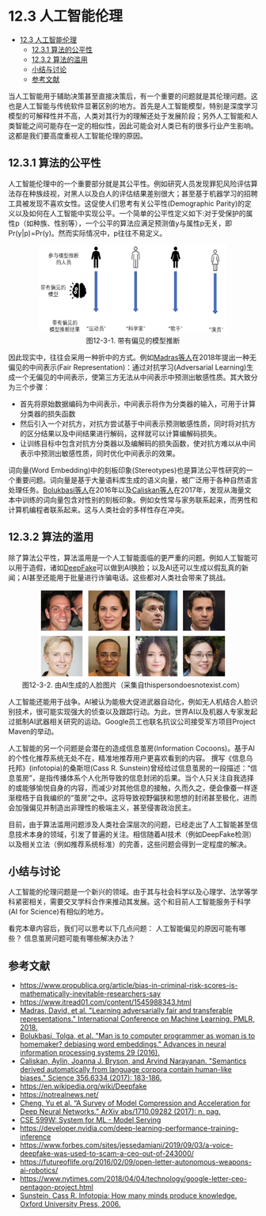 <!--Copyright © Microsoft Corporation. All rights reserved.
  适用于[License](https://github.com/microsoft/AI-System/blob/main/LICENSE)版权许可-->


# 12.3 人工智能伦理

- [12.3 人工智能伦理](#123-人工智能伦理)
  - [12.3.1 算法的公平性](#1231-算法的公平性)
  - [12.3.2 算法的滥用](#1232-算法的滥用)
  - [小结与讨论](#小结与讨论)
  - [参考文献](#参考文献)

当人工智能用于辅助决策甚至直接决策后，有一个重要的问题就是其伦理问题。这也是人工智能与传统软件显著区别的地方。首先是人工智能模型，特别是深度学习模型的可解释性并不高，人类对其行为的理解还处于发展阶段；另外人工智能和人类智能之间可能存在一定的相似性，因此可能会对人类已有的很多行业产生影响。这都是我们要高度重视人工智能伦理的原因。

## 12.3.1 算法的公平性

人工智能伦理中的一个重要部分就是其公平性。例如研究人员发现罪犯风险评估算法存在种族歧视，对黑人以及白人的评估结果差别很大；甚至基于机器学习的招聘工具被发现不喜欢女性。这促使人们思考有关公平性(Demographic Parity)的定义以及如何在人工智能中实现公平。一个简单的公平性定义如下:对于受保护的属性p（如种族、性别等），一个公平的算法应满足预测值y与属性p无关，即Pr(y|p)=Pr(y)。然而实际情况中，p往往不易定义。

<center> <img src="./img/3/12-3-1-bias.png" width="380" height="180" /></center>
<center>图12-3-1. 带有偏见的模型推断</center>

因此现实中，往往会采用一种折中的方式。例如[Madras等人](http://proceedings.mlr.press/v80/madras18a/madras18a.pdf)在2018年提出一种无偏见的中间表示(Fair Representation)：通过对抗学习(Adversarial Learning)生成一个无偏见的中间表示，使第三方无法从中间表示中预测出敏感性质。其大致分为三个步骤：

- 首先将原始数据编码为中间表示，中间表示将作为分类器的输入，可用于计算分类器的损失函数
- 然后引入一个对抗方，对抗方尝试基于中间表示预测敏感性质，同时将对抗方的区分结果以及中间结果进行解码，这样就可以计算编解码损失。
- 让训练目标中包含对抗方分类器以及编解码的损失函数，使对抗方难以从中间表示中预测出敏感性质，同时优化中间表示的效果。

词向量(Word Embedding)中的刻板印象(Stereotypes)也是算法公平性研究的一个重要问题。词向量是基于大量语料库生成的语义向量，被广泛用于各种自然语言处理任务。[Bolukbasi等人](https://proceedings.neurips.cc/paper/2016/file/a486cd07e4ac3d270571622f4f316ec5-Paper.pdf)在2016年以及[Caliskan等人](https://www.science.org/doi/full/10.1126/science.aal4230?casa_token=kHptPlpl-f8AAAAA:3-Xw5Nn_SFPaKV2U-02U9WFv_F5yKsdjsG-2bv_-peKn-uwA0IFbKEmg9MfNctGKMmwex2iEGRk7STJC)在2017年，发现从海量文本中训练的词向量包含对性别的刻板印象。例如女性常与家务联系起来，而男性和计算机编程者联系起来。这与人类社会的多样性存在冲突。

## 12.3.2 算法的滥用

除了算法公平性，算法滥用是一个人工智能面临的更严重的问题。例如人工智能可以用于造假，诸如[DeepFake](https://en.wikipedia.org/wiki/Deepfake)可以做到AI换脸；以及AI还可以生成以假乱真的新闻；AI甚至还能用于批量进行诈骗电话。这些都对人类社会带来了挑战。

<center> <img src="./img/3/12-3-2-deepfake.png" width="380" height="180" /></center>
<center>图12-3-2. 由AI生成的人脸图片（采集自thispersondoesnotexist.com）</center>

人工智能还能用于战争。AI被认为能极大促进武器自动化，例如无人机结合人脸识别技术，很可能实现强大的侦查以及跟踪行动。为此，世界AI以及机器人专家发起过抵制AI武器相关研究的运动。Google员工也联名抗议公司接受军方项目Project Maven的举动。

人工智能的另一个问题是会潜在的造成信息茧房(Information Cocoons)。基于AI的个性化推荐系统无处不在，精准地推荐用户更喜欢看到的内容。 撰写《信息乌托邦》(infotopia)的桑斯坦(Cass R. Sunstein)曾经给过信息茧房的一段描述：“信息茧房”，是指传播体系个人化所导致的信息封闭的后果。当个人只关注自我选择的或能够愉悦自身的内容，而减少对其他信息的接触，久而久之，便会像蚕一样逐渐桎梏于自我编织的“茧房”之中。这将导致视野偏狭和思想的封闭甚至极化，进而会加强偏见并制造出非理性的极端主义，甚至侵害政治民主。

目前，由于算法滥用问题涉及人类社会深层次的问题，已经走出了人工智能甚至信息技术本身的领域，引发了普遍的关注。相信随着AI技术（例如DeepFake检测）以及相关立法（例如推荐系统标准）的完善，这些问题会得到一定程度的解决。

## 小结与讨论

人工智能的伦理问题是一个新兴的领域。由于其与社会科学以及心理学、法学等学科紧密相关，需要交叉学科合作来推动其发展。这个和目前人工智能服务于科学(AI for Science)有相似的地方。

看完本章内容后，我们可以思考以下几点问题：
人工智能偏见的原因可能有哪些？
信息茧房问题可能有哪些解决办法？

## 参考文献

- https://www.propublica.org/article/bias-in-criminal-risk-scores-is-mathematically-inevitable-researchers-say
- https://www.itread01.com/content/1545988343.html
- [Madras, David, et al. "Learning adversarially fair and transferable representations." International Conference on Machine Learning. PMLR, 2018.](http://proceedings.mlr.press/v80/madras18a/madras18a.pdf)
- [Bolukbasi, Tolga, et al. "Man is to computer programmer as woman is to homemaker? debiasing word embeddings." Advances in neural information processing systems 29 (2016).](https://proceedings.neurips.cc/paper/2016/file/a486cd07e4ac3d270571622f4f316ec5-Paper.pdf)
- [Caliskan, Aylin, Joanna J. Bryson, and Arvind Narayanan. "Semantics derived automatically from language corpora contain human-like biases." Science 356.6334 (2017): 183-186.](https://www.science.org/doi/full/10.1126/science.aal4230?casa_token=kHptPlpl-f8AAAAA:3-Xw5Nn_SFPaKV2U-02U9WFv_F5yKsdjsG-2bv_-peKn-uwA0IFbKEmg9MfNctGKMmwex2iEGRk7STJC)
- https://en.wikipedia.org/wiki/Deepfake
- https://notrealnews.net/
- [Cheng, Yu et al. “A Survey of Model Compression and Acceleration for Deep Neural Networks.” ArXiv abs/1710.09282 (2017): n. pag.](https://arxiv.org/abs/1710.09282)
- [CSE 599W: System for ML - Model Serving](https://dlsys.cs.washington.edu/)
- https://developer.nvidia.com/deep-learning-performance-training-inference 
- https://www.forbes.com/sites/jessedamiani/2019/09/03/a-voice-deepfake-was-used-to-scam-a-ceo-out-of-243000/
- https://futureoflife.org/2016/02/09/open-letter-autonomous-weapons-ai-robotics/
- https://www.nytimes.com/2018/04/04/technology/google-letter-ceo-pentagon-project.html
- [Sunstein, Cass R. Infotopia: How many minds produce knowledge. Oxford University Press, 2006.](http://citeseerx.ist.psu.edu/viewdoc/download?doi=10.1.1.854.1150&rep=rep1&type=pdf) 
